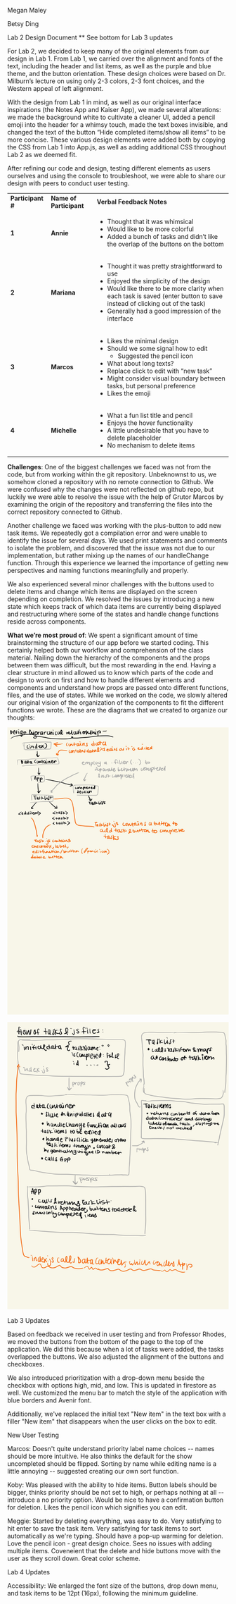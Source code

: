 
Megan Maley

Betsy Ding

Lab 2 Design Document
** See bottom for Lab 3 updates

For Lab 2, we decided to keep many of the original elements from our design in Lab 1. From Lab 1, we carried over the alignment and fonts of the text, including the header and list items, as well as the purple and blue theme, and the button orientation. These design choices were based on Dr. Milburn’s lecture on using only 2-3 colors, 2-3 font choices, and the Western appeal of left alignment. 

With the design from Lab 1 in mind, as well as our original interface inspirations (the Notes App and Kaiser App), we made several alterations: we made the background white to cultivate a cleaner UI, added a pencil emoji into the header for a whimsy touch, made the text boxes invisible, and changed the text of the button “Hide completed items/show all items” to be more concise. These various design elements were added both by copying the CSS from Lab 1 into App.js, as well as adding additional CSS throughout Lab 2 as we deemed fit. 

After refining our code and design, testing different elements as users ourselves and using the console to troubleshoot, we were able to share our design with peers to conduct user testing. 


<table>
  <tr>
   <td><strong>Participant #</strong>
   </td>
   <td><strong>Name of Participant</strong>
   </td>
   <td><strong>Verbal Feedback Notes</strong>
   </td>
  </tr>
  <tr>
   <td><strong>1</strong>
   </td>
   <td><strong>Annie</strong>
   </td>
   <td>
<ul>

<li>Thought that it was whimsical 

<li>Would like to be more colorful

<li>Added a bunch of tasks and didn’t like the overlap of the buttons on the bottom
</li>
</ul>
   </td>
  </tr>
  <tr>
   <td><strong>2</strong>
   </td>
   <td><strong>Mariana</strong>
   </td>
   <td>
<ul>

<li>Thought it was pretty straightforward to use

<li>Enjoyed the simplicity of the design

<li>Would like there to be more clarity when each task is saved (enter button to save instead of clicking out of the task) 

<li>Generally had a good impression of the interface
</li>
</ul>
   </td>
  </tr>
  <tr>
   <td><strong>3</strong>
   </td>
   <td><strong>Marcos</strong>
   </td>
   <td>
<ul>

<li>Likes the minimal design

<li>Should we some signal how to edit 
<ul>
 
<li>Suggested the pencil icon
</li> 
</ul>

<li>What about long texts?

<li>Replace click to edit with “new task”

<li>Might consider visual boundary between tasks, but personal preference

<li>Likes the emoji
</li>
</ul>
   </td>
  </tr>
  <tr>
   <td><strong>4</strong>
   </td>
   <td><strong>Michelle</strong>
   </td>
   <td>
<ul>

<li>What a fun list title and pencil 

<li>Enjoys the hover functionality

<li>A little undesirable that you have to delete placeholder

<li>No mechanism to delete items
</li>
</ul>
   </td>
  </tr>
</table>


**Challenges**: One of the biggest challenges we faced was not from the code, but from working within the git repository. Unbeknownst to us, we somehow cloned a repository with no remote connection to Github. We were confused why the changes were not reflected on github repo, but luckily we were able to resolve the issue with the help of Grutor Marcos by examining the origin of the repository and transferring the files into the correct repository connected to Github. 

Another challenge we faced was working with the plus-button to add new task items. We repeatedly got a compilation error and were unable to identify the issue for several days. We used print statements and comments to isolate the problem, and discovered that the issue was not due to our implementation, but rather mixing up the names of our handleChange function. Through this experience we learned the importance of getting new perspectives and naming functions meaningfully and properly.

We also experienced several minor challenges with the buttons used to delete items and change which items are displayed on the screen depending on completion. We resolved the issues by introducing a new state which keeps track of which data items are currently being displayed and restructuring where some of the states and handle change functions reside across components. 

**What we’re most proud of**: We spent a significant amount of time brainstorming the structure of our app before we started coding. This certainly helped both our workflow and comprehension of the class material. Nailing down the hierarchy of the components and the props between them was difficult, but the most rewarding in the end. Having a clear structure in mind allowed us to know which parts of the code and design to work on first and how to handle different elements and components and understand how props are passed onto different functions, files, and the use of states. While we worked on the code, we slowly altered our original vision of the organization of the components to fit the different functions we wrote. These are the diagrams that we created to organize our thoughts: 


![alt_text](images/image1.jpg "image_tooltip")



![alt_text](images/image2.jpg "image_tooltip")


Lab 3 Updates

Based on feedback we received in user testing and from Professor Rhodes, we moved the buttons from the bottom of the page to the top of the application.
We did this because when a lot of tasks were added, the tasks overlapped the buttons. We also adjusted the alignment of the buttons and checkboxes.

We also introduced prioritization with a drop-down menu beside the checkbox with options high, mid, and low. 
This is updated in firestore as well. We customized the menu bar to match the style of the application with blue borders and 
Avenir font.

Additionally, we've replaced the initial text "New item" in the text box with a filler "New item" that disappears when the user
clicks on the box to edit.

New User Testing

Marcos: Doesn't quite understand priority label name choices -- names should be more intuitive. He also thinks 
        the default for the show uncompleted should be flipped. Sorting by name while editing name is a little 
        annoying -- suggested creating our own sort function. 

Koby: Was pleased with the ability to hide items. Button labels should be bigger, thinks priority should be
     not set to high, or perhaps nothing at all -- introduce a no priority option. Would be nice to have a 
     confirmation button for deletion. Likes the pencil icon which signifies you can edit.

Meggie: Started by deleting everything, was easy to do. Very satisfying to hit enter to save the task item. 
Very satisfying for task items to sort automatically as we're typing. Should have a pop-up warming for deletion.
Love the pencil icon - great design choice. Sees no issues with adding multiple items. Coveneient that the delete and 
hide buttons move with the user as they scroll down. Great color scheme. 


Lab 4 Updates

Accessibility:
We enlarged the font size of the buttons, drop down menu, and task items to be 12pt (16px), following the minimum guideline.
